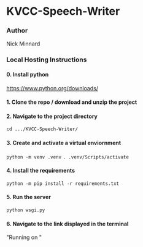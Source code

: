 # KVCC-Speech-Writer

### Author
Nick Minnard

### Local Hosting Instructions

#### 0. Install python
https://www.python.org/downloads/

#### 1. Clone the repo / download and unzip the project

#### 2. Navigate to the project directory
`cd .../KVCC-Speech-Writer/`

#### 3. Create and activate a virtual enviornment
`python -m venv .venv`
`. .venv/Scripts/activate`

#### 4. Install the requirements
`python -m pip install -r requirements.txt`

#### 5. Run the server
`python wsgi.py`

#### 6. Navigate to the link displayed in the terminal
"Running on <link>"
